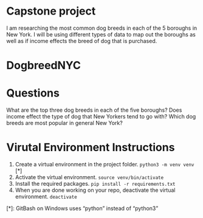 # Capstone project
I am researching the most common dog breeds in each of the 5 boroughs in New York. I will be using different types of data to map out the boroughs as well as if income effects the breed of dog that is purchased. 
# DogbreedNYC

# Questions
What are the top three dog breeds in each of the five boroughs?
Does income effect the type of dog that New Yorkers tend to go with?
Which dog breeds are most popular in general New York?











#  Virutal Environment Instructions
1. Create a virtual environment in the project folder. `python3 -m venv venv` [*]
2. Activate the virtual environment. `source venv/bin/activate`
3. Install the required packages. `pip install -r requirements.txt`
4. When you are done working on your repo, deactivate the virtual environment. 
`deactivate`

[*]: GitBash on Windows uses “python” instead of “python3”
